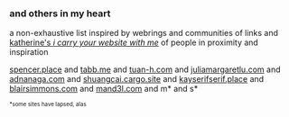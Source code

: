 ### and others in my heart

a non-exhaustive list inspired by webrings and communities of links and [katherine's *i carry your website with me*](https://kayserifserif.place/carry/) of people in proximity and inspiration 

[spencer.place](https://spencer.place) and [tabb.me](https://www.tabb.me) and [tuan-h.com](https://tuan-h.com/archive) and [juliamargaretlu.com](https://juliamargaretlu.com) and [adnanaga.com](https://adnanaga.com) and [shuangcai.cargo.site](https://shuangcai.cargo.site) and [kayserifserif.place](https://kayserifserif.place) and [blairsimmons.com](https://www.blairsimmons.com) and  [mand3l.com](https://www.mand3l.com) and m* and s* 

<sub><sup>*some sites have lapsed, alas</sup></sub>
